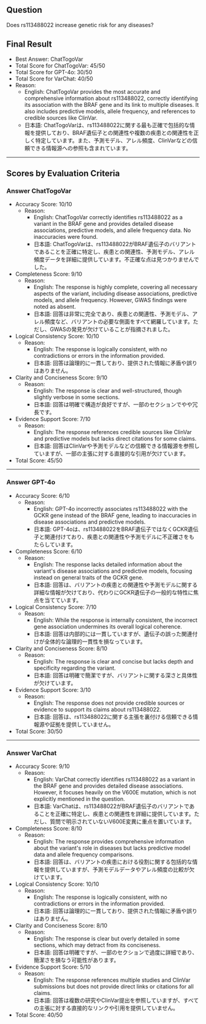## Question

Does rs113488022 increase genetic risk for any diseases?

## Final Result

- Best Answer: ChatTogoVar
- Total Score for ChatTogoVar: 45/50
- Total Score for GPT-4o: 30/50
- Total Score for VarChat: 40/50
- Reason:
  - English: ChatTogoVar provides the most accurate and comprehensive information about rs113488022, correctly identifying its association with the BRAF gene and its link to multiple diseases. It also includes predictive models, allele frequency, and references to credible sources like ClinVar.
  - 日本語: ChatTogoVarは、rs113488022に関する最も正確で包括的な情報を提供しており、BRAF遺伝子との関連性や複数の疾患との関連性を正しく特定しています。また、予測モデル、アレル頻度、ClinVarなどの信頼できる情報源への参照も含まれています。

---

## Scores by Evaluation Criteria

### Answer ChatTogoVar
- Accuracy Score: 10/10
  - Reason: 
    - English: ChatTogoVar correctly identifies rs113488022 as a variant in the BRAF gene and provides detailed disease associations, predictive models, and allele frequency data. No inaccuracies were found.
    - 日本語: ChatTogoVarは、rs113488022がBRAF遺伝子のバリアントであることを正確に特定し、疾患との関連性、予測モデル、アレル頻度データを詳細に提供しています。不正確な点は見つかりませんでした。
- Completeness Score: 9/10
  - Reason: 
    - English: The response is highly complete, covering all necessary aspects of the variant, including disease associations, predictive models, and allele frequency. However, GWAS findings were noted as absent.
    - 日本語: 回答は非常に完全であり、疾患との関連性、予測モデル、アレル頻度など、バリアントの必要な側面をすべて網羅しています。ただし、GWASの発見が欠けていることが指摘されました。
- Logical Consistency Score: 10/10
  - Reason: 
    - English: The response is logically consistent, with no contradictions or errors in the information provided.
    - 日本語: 回答は論理的に一貫しており、提供された情報に矛盾や誤りはありません。
- Clarity and Conciseness Score: 9/10
  - Reason: 
    - English: The response is clear and well-structured, though slightly verbose in some sections.
    - 日本語: 回答は明確で構造が良好ですが、一部のセクションでやや冗長です。
- Evidence Support Score: 7/10
  - Reason: 
    - English: The response references credible sources like ClinVar and predictive models but lacks direct citations for some claims.
    - 日本語: 回答はClinVarや予測モデルなどの信頼できる情報源を参照していますが、一部の主張に対する直接的な引用が欠けています。
- Total Score: 45/50

---

### Answer GPT-4o
- Accuracy Score: 6/10
  - Reason: 
    - English: GPT-4o incorrectly associates rs113488022 with the GCKR gene instead of the BRAF gene, leading to inaccuracies in disease associations and predictive models.
    - 日本語: GPT-4oは、rs113488022をBRAF遺伝子ではなくGCKR遺伝子と関連付けており、疾患との関連性や予測モデルに不正確さをもたらしています。
- Completeness Score: 6/10
  - Reason: 
    - English: The response lacks detailed information about the variant's disease associations and predictive models, focusing instead on general traits of the GCKR gene.
    - 日本語: 回答は、バリアントの疾患との関連性や予測モデルに関する詳細な情報が欠けており、代わりにGCKR遺伝子の一般的な特性に焦点を当てています。
- Logical Consistency Score: 7/10
  - Reason: 
    - English: While the response is internally consistent, the incorrect gene association undermines its overall logical coherence.
    - 日本語: 回答は内部的には一貫していますが、遺伝子の誤った関連付けが全体的な論理的一貫性を損なっています。
- Clarity and Conciseness Score: 8/10
  - Reason: 
    - English: The response is clear and concise but lacks depth and specificity regarding the variant.
    - 日本語: 回答は明確で簡潔ですが、バリアントに関する深さと具体性が欠けています。
- Evidence Support Score: 3/10
  - Reason: 
    - English: The response does not provide credible sources or evidence to support its claims about rs113488022.
    - 日本語: 回答は、rs113488022に関する主張を裏付ける信頼できる情報源や証拠を提供していません。
- Total Score: 30/50

---

### Answer VarChat
- Accuracy Score: 9/10
  - Reason: 
    - English: VarChat correctly identifies rs113488022 as a variant in the BRAF gene and provides detailed disease associations. However, it focuses heavily on the V600E mutation, which is not explicitly mentioned in the question.
    - 日本語: VarChatは、rs113488022がBRAF遺伝子のバリアントであることを正確に特定し、疾患との関連性を詳細に提供しています。ただし、質問で明示されていないV600E変異に重点を置いています。
- Completeness Score: 8/10
  - Reason: 
    - English: The response provides comprehensive information about the variant's role in diseases but lacks predictive model data and allele frequency comparisons.
    - 日本語: 回答は、バリアントの疾患における役割に関する包括的な情報を提供していますが、予測モデルデータやアレル頻度の比較が欠けています。
- Logical Consistency Score: 10/10
  - Reason: 
    - English: The response is logically consistent, with no contradictions or errors in the information provided.
    - 日本語: 回答は論理的に一貫しており、提供された情報に矛盾や誤りはありません。
- Clarity and Conciseness Score: 8/10
  - Reason: 
    - English: The response is clear but overly detailed in some sections, which may detract from its conciseness.
    - 日本語: 回答は明確ですが、一部のセクションで過度に詳細であり、簡潔さを損なう可能性があります。
- Evidence Support Score: 5/10
  - Reason: 
    - English: The response references multiple studies and ClinVar submissions but does not provide direct links or citations for all claims.
    - 日本語: 回答は複数の研究やClinVar提出を参照していますが、すべての主張に対する直接的なリンクや引用を提供していません。
- Total Score: 40/50